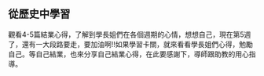 ## 從歷史中學習

觀看4-5篇結業心得，了解到學長姐們在各個週期的心情，想想自己，現在第5週了，還有一大段路要走，要加油啊!!如果學習卡關，就來看看學長姐們心得，勉勵自己。等自己結業，也來分享自己結業心得，在此要感謝下，導師跟助教的用心指導。

